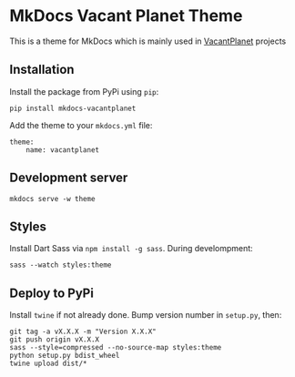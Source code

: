 MkDocs Vacant Planet Theme
=========================

This is a theme for MkDocs which is mainly used in [VacantPlanet](https://vacantplanet.dev) projects 

## Installation

Install the package from PyPi using `pip`:

    pip install mkdocs-vacantplanet

Add the theme to your `mkdocs.yml` file:

    theme:
        name: vacantplanet

## Development server

    mkdocs serve -w theme   

## Styles

Install Dart Sass via `npm install -g sass`. During develompment:

    sass --watch styles:theme

## Deploy to PyPi

Install `twine` if not already done. Bump version number in `setup.py`, then:

    git tag -a vX.X.X -m "Version X.X.X"
    git push origin vX.X.X
    sass --style=compressed --no-source-map styles:theme
    python setup.py bdist_wheel
    twine upload dist/*

